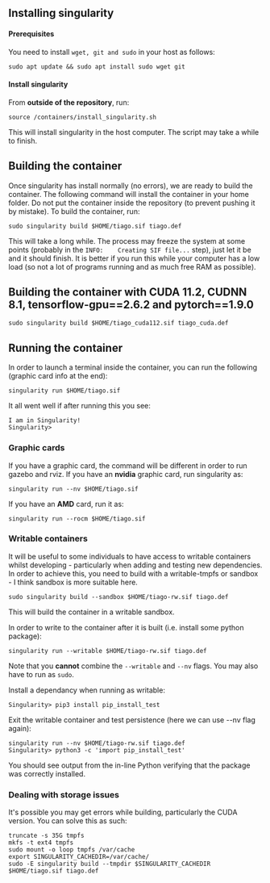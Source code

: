 ## Installing singularity

#### Prerequisites

You need to install `wget, git and sudo` in your host as follows:

```
sudo apt update && sudo apt install sudo wget git
```

#### Install singularity

From **outside of the repository**, run:

```
source /containers/install_singularity.sh
```

This will install singularity in the host computer. The script may take a while to finish.



## Building the container

Once singularity has install normally (no errors), we are ready to build the container. The following command will install the container in your home folder. Do not put the container inside the repository (to prevent pushing it by mistake). To build the container, run:

```
sudo singularity build $HOME/tiago.sif tiago.def 
```

This will take a long while. The process may freeze the system at some points (probably in the  `INFO:    Creating SIF file...` step), just let it be and it should finish. It is better if you run this while your computer has a low load (so not a lot of programs running and as much free RAM as possible).

## Building the container with CUDA 11.2, CUDNN 8.1, tensorflow-gpu==2.6.2 and pytorch==1.9.0

```
sudo singularity build $HOME/tiago_cuda112.sif tiago_cuda.def
```

## Running the container

In order to launch a terminal inside the container, you can run the following (graphic card info at the end):

```
singularity run $HOME/tiago.sif
```

It all went well if after running this you see:

```
I am in Singularity!
Singularity>
```

### Graphic cards

If you have a graphic card, the command will be different in order to run gazebo and rviz. If you have an **nvidia** graphic card, run singularity as:

```
singularity run --nv $HOME/tiago.sif
```

If you have an **AMD** card, run it as:

```
singularity run --rocm $HOME/tiago.sif
```

### Writable containers

It will be useful to some individuals to have access to writable containers whilst developing - particularly when adding and testing new dependencies.
In order to achieve this, you need to build with a writable-tmpfs or sandbox - I think sandbox is more suitable here.

```
sudo singularity build --sandbox $HOME/tiago-rw.sif tiago.def
```
This will build the container in a writable sandbox.

In order to write to the container after it is built (i.e. install some python package):

```
singularity run --writable $HOME/tiago-rw.sif tiago.def
```
Note that you **cannot** combine the `--writable` and `--nv` flags. You may also have to run as `sudo`.

Install a dependancy when running as writable:

```
Singularity> pip3 install pip_install_test
```

Exit the writable container and test persistence (here we can use --nv flag again):

```
singularity run --nv $HOME/tiago-rw.sif tiago.def
Singularity> python3 -c 'import pip_install_test'
```

You should see output from the in-line Python verifying that the package was correctly installed.



### Dealing with storage issues

It's possible you may get errors while building, particularly the CUDA version.
You can solve this as such:

```
truncate -s 35G tmpfs
mkfs -t ext4 tmpfs
sudo mount -o loop tmpfs /var/cache
export SINGULARITY_CACHEDIR=/var/cache/
sudo -E singularity build --tmpdir $SINGULARITY_CACHEDIR $HOME/tiago.sif tiago.def
```
